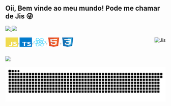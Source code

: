 ## Oii, Bem vinde ao meu mundo! Pode me chamar de Jis 😜
 <div>
  <a href="https://github.com/Jislanes">
  <img height="180em" src="https://github-readme-stats.vercel.app/api?username=Jislanes&show_icons=true&theme=jolly&include_all_commits=true&count_private=true"/>
  <img height="180em" src="https://github-readme-stats.vercel.app/api/top-langs/?username=Jislanes&layout=compact&langs_count=7&theme=jolly"/>
</div>
<div style="display: inline_block"><br>
  <img align="center" alt="Jis-Js" height="30" width="40" src="https://raw.githubusercontent.com/devicons/devicon/master/icons/javascript/javascript-plain.svg">
  <img align="center" alt="Jis-Ts" height="30" width="40" src="https://raw.githubusercontent.com/devicons/devicon/master/icons/typescript/typescript-plain.svg">
  <img align="center" alt="Jis-React" height="30" width="40" src="https://raw.githubusercontent.com/devicons/devicon/master/icons/react/react-original.svg">
  <img align="center" alt="Jis-HTML" height="30" width="40" src="https://raw.githubusercontent.com/devicons/devicon/master/icons/html5/html5-original.svg">
  <img align="center" alt="Jis-CSS" height="30" width="40" src="https://raw.githubusercontent.com/devicons/devicon/master/icons/css3/css3-original.svg">
  <img align="right" alt="Jis" src="https://im5.ezgif.com/tmp/ezgif-5-b2bb556a9748.gif">
</div>
  
  ##
 
<div> 
   <a href="https://www.linkedin.com/in/jislane-santana-03a878146/" target="_blank"><img src="https://img.shields.io/badge/-LinkedIn-%230077B5?style=for-the-badge&logo=linkedin&logoColor=white" target="_blank"></a> 
 
  ![Snake animation](https://github.com/Jislanes/Jislanes/blob/output/github-contribution-grid-snake.svg)
 
</div>
